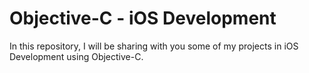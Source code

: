 Objective-C - iOS Development
=============================

In this repository, I will be sharing with you some of my projects in iOS Development using Objective-C.